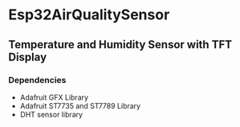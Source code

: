 # Esp32AirQualitySensor

## Temperature and Humidity Sensor with TFT Display

### Dependencies
- Adafruit GFX Library
- Adafruit ST7735 and ST7789 Library
- DHT sensor library